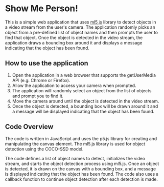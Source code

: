 # Show Me Person!

This is a simple web application that uses [ml5.js](https://ml5js.org/) library to detect objects in a video stream from the user's camera. The application randomly picks an object from a pre-defined list of object names and then prompts the user to find that object. Once the object is detected in the video stream, the application draws a bounding box around it and displays a message indicating that the object has been found.

How to use the application
--------------------------

1.  Open the application in a web browser that supports the getUserMedia API (e.g. Chrome or Firefox).
2.  Allow the application to access your camera when prompted.
3.  The application will randomly select an object from the list of objects and prompt you to find it.
4.  Move the camera around until the object is detected in the video stream.
5.  Once the object is detected, a bounding box will be drawn around it and a message will be displayed indicating that the object has been found.

Code Overview
-------------

The code is written in JavaScript and uses the p5.js library for creating and manipulating the canvas element. The ml5.js library is used for object detection using the COCO-SSD model.

The code defines a list of object names to detect, initializes the video stream, and starts the object detection process using ml5.js. Once an object is detected, it is drawn on the canvas with a bounding box, and a message is displayed indicating that the object has been found. The code also uses a callback function to continue object detection after each detection is made.
